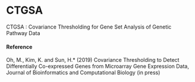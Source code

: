 # CTGSA
CTGSA : Covariance Thresholding for Gene Set Analysis of Genetic Pathway Data


#### Reference

Oh, M., Kim, K. and Sun, H.* (2019) Covariance Thresholding to Detect Differentially Co-expressed Genes from Microarray Gene Expression Data, Journal of Bioinformatics and Computational Biology (in press) 
